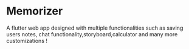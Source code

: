 # Memorizer
 A flutter web app designed with multiple functionalities such as saving users notes, chat functionality,storyboard,calculator and many more customizations !
